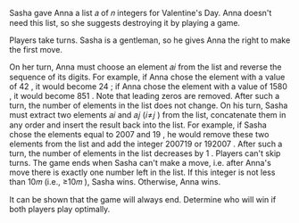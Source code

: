 Sasha gave Anna a list 𝑎
 of 𝑛
 integers for Valentine's Day. Anna doesn't need this list, so she suggests destroying it by playing a game.

Players take turns. Sasha is a gentleman, so he gives Anna the right to make the first move.

On her turn, Anna must choose an element 𝑎𝑖
 from the list and reverse the sequence of its digits. For example, if Anna chose the element with a value of 42
, it would become 24
; if Anna chose the element with a value of 1580
, it would become 851
. Note that leading zeros are removed. After such a turn, the number of elements in the list does not change.
On his turn, Sasha must extract two elements 𝑎𝑖
 and 𝑎𝑗
 (𝑖≠𝑗
) from the list, concatenate them in any order and insert the result back into the list. For example, if Sasha chose the elements equal to 2007
 and 19
, he would remove these two elements from the list and add the integer 200719
 or 192007
. After such a turn, the number of elements in the list decreases by 1
.
Players can't skip turns. The game ends when Sasha can't make a move, i.e. after Anna's move there is exactly one number left in the list. If this integer is not less than 10𝑚
 (i.e., ≥10𝑚
), Sasha wins. Otherwise, Anna wins.

It can be shown that the game will always end. Determine who will win if both players play optimally.